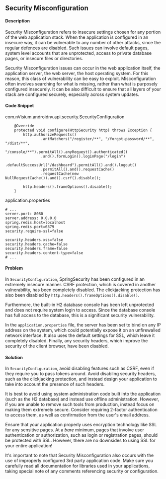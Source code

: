 ## Security Misconfiguration

#### Description

Security Misconfiguration refers to insecure settings chosen for any portion of the web application stack. When the application is configured in an insecure way, it can be vulnerable to any number of other attacks, since the regular defences are disabled. Such issues can involve default pages, system level accounts that are unprotected, access to private database pages, or insecure files or directories.

Security Misconfiguration issues can occur in the web application itself, the application server, the web server, the host operating system. For this reason, this class of vulnerability can be easy to exploit. Misconfiguration often involves searching for what is missing, rather than what is purposely configured insecurely. It can be also difficult to ensure that all layers of your stack are configured securely, especially across system updates.

#### Code Snippet

com.nVisium.androidnv.api.security.SecurityConfiguration

```
	@Override
	protected void configure(HttpSecurity http) throws Exception {
		http.authorizeRequests()
				.antMatchers("/register/**", "/forgot-password/**", "/dist/**",
						"/console/**").permitAll().anyRequest().authenticated()
				.and().formLogin().loginPage("/login")
				.defaultSuccessUrl("/dashboard").permitAll().and().logout()
				.permitAll().and().requestCache()
				.requestCache(new NullRequestCache()).and().csrf().disable();

		http.headers().frameOptions().disable();
	}
```
application.properties

```
# ...
server.port: 8080
server.address: 0.0.0.0
spring.redis.host=localhost
spring.redis.port=6379
security.require-ssl=false

security.headers.xss=false
security.headers.cache=false
security.headers.frame=false
security.headers.content-type=false
# ...
```

#### Problem

In ```SecurityConfiguration```, SpringSecurity has been configured in an extremely insecure manner. CSRF protection, which is covered in another vulnerability, has been completely disabled. The clickjacking protection has also been disabled by ```http.headers().frameOptions().disable()```.

Furthermore, the built-in H2 database console has been left unprotected and does not require system login to access. Since the database console has full access to the database, this is a significant security vulnerability.

In the ```application.properties``` file, the server has been set to bind on any IP address on the system, which could potentially expose it on an unfirewalled network interface. It also uses the default settings for SSL, which leave it completely disabled. Finally, any security headers,  which improve the security of the client browser, have been disabled.

#### Solution

In ```SecurityConfiguration```, avoid disabling features such as CSRF, even if they require you to pass tokens around. Avoid disabling security headers, such as the clickjacking protection, and instead design your application to take into account the presence of such headers.

It is best to avoid using system administration code built into the application (such as the H2 database) and instead use offline administration. However, if you are unable to remove such tools from production, instead focus on making them extremely secure. Consider requiring 2-factor authentication to access them, as well as confirmation from the user's email address.

Ensure that your application properly uses encryption technology like SSL for any sensitive pages. At a _bare_ minimum, pages that involve user authentication  or authorization, such as login or registration pages, should be protected with SSL. However, there are no downsides to using SSL for your entire application!

It's important to note that Security Misconfiguration also occurs with the use of improperly configured 3rd party application code. Make sure you carefully read all documentation for libraries used in your applications, taking special note of any comments referencing security or configuration.